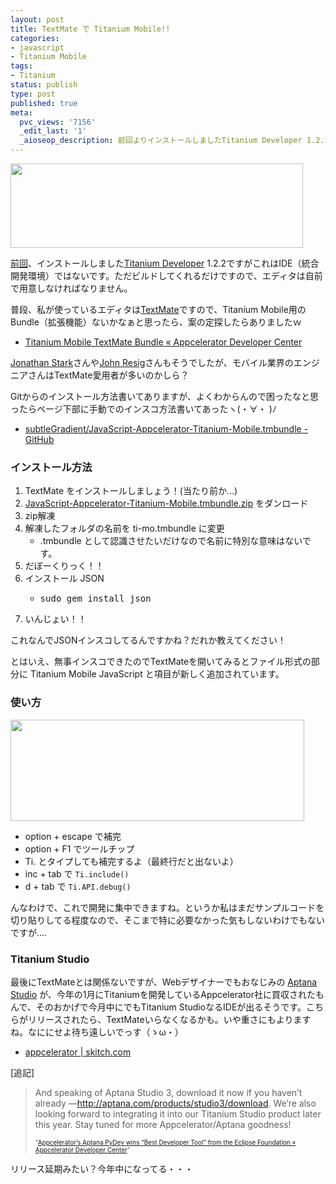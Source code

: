 ```yaml
---
layout: post
title: TextMate で Titanium Mobile!!
categories:
- javascript
- Titanium Mobile
tags:
- Titanium
status: publish
type: post
published: true
meta:
  pvc_views: '7156'
  _edit_last: '1'
  _aioseop_description: 前回よりインストールしましたTitanium Developer 1.2.2ですがこれはIDE（統合開発環境）ではないです。ただビルドしてくれるだけですので、エディタは自前で用意しなければなりません。
---
```

<img class="alignnone size-full wp-image-2575" title="tt" src="/static/blog/2011/03/tt.png" alt="" width="468" height="135" />

<a href="http://t32k.me/mol/2011/03/hello-titanium-mobile/">前回</a>、インストールしました<a href="http://www.appcelerator.com/">Titanium Developer</a> 1.2.2ですがこれはIDE（統合開発環境）ではないです。ただビルドしてくれるだけですので、エディタは自前で用意しなければなりません。

普段、私が使っているエディタは<a href="http://macromates.com/">TextMate</a>ですので、Titanium Mobile用のBundle（拡張機能）ないかなぁと思ったら、案の定探したらありましたｗ
<ul>
	<li><a href="http://developer.appcelerator.com/blog/2010/06/titanium-mobile-textmate-bundle.html">Titanium Mobile TextMate Bundle « Appcelerator Developer Center</a></li>
</ul>
<!--more-->

<a href="http://jonathanstark.com/blog/">Jonathan Stark</a>さんや<a href="http://ejohn.org/category/blog/">John Resig</a>さんもそうでしたが、モバイル業界のエンジニアさんはTextMate愛用者が多いのかしら？

Gitからのインストール方法書いてありますが、よくわからんので困ったなと思ったらページ下部に手動でのインスコ方法書いてあったヽ(・∀・ )ﾉ
<ul>
	<li><a href="https://github.com/subtleGradient/JavaScript-Appcelerator-Titanium-Mobile.tmbundle">subtleGradient/JavaScript-Appcelerator-Titanium-Mobile.tmbundle - GitHub</a></li>
</ul>
<h3>インストール方法</h3>
<ol>
	<li>TextMate をインストールしましょう！(当たり前か...)</li>
	<li> <a href="http://github.com/subtleGradient/JavaScript-Appcelerator-Titanium-Mobile.tmbundle/zipball/master">JavaScript-Appcelerator-Titanium-Mobile.tmbundle.zip</a> をダンロード</li>
	<li>zip解凍</li>
	<li>解凍したフォルダの名前を ti-mo.tmbundle に変更
<ul>
	<li>.tmbundle として認識させたいだけなので名前に特別な意味はないです。</li>
</ul>
</li>
	<li>だぼーくりっく！！</li>
	<li>インストール JSON
<ul>
	<li>
<pre>sudo gem install json</pre>
</li>
</ul>
</li>
	<li>いんじょい！！</li>
</ol>
これなんでJSONインスコしてるんですかね？だれか教えてください！

とはいえ、無事インスコできたのでTextMateを開いてみるとファイル形式の部分に Titanium Mobile JavaScript と項目が新しく追加されています。
<h3>使い方</h3>
<img title="補完" src="/static/blog/2011/03/tb.png" alt="" width="470" height="162" />
<ul>
	<li>option + escape で補完</li>
	<li>option + F1 でツールチップ</li>
	<li>Ti. とタイプしても補完するよ（最終行だと出ないよ）</li>
	<li>inc + tab で <code>Ti.include()</code></li>
	<li>d + tab で <code>Ti.API.debug()</code></li>
</ul>
んなわけで、これで開発に集中できますね。というか私はまだサンプルコードを切り貼りしてる程度なので、そこまで特に必要なかった気もしないわけでもないですが....
<h3>Titanium Studio</h3>
最後にTextMateとは関係ないですが、Webデザイナーでもおなじみの <a href="http://www.aptana.com/">Aptana Studio</a> が、今年の1月にTitaniumを開発しているAppcelerator社に買収されたもんで、そのおかげで今月中にでもTitanium StudioなるIDEが出るそうです。こちらがリリースされたら、TextMateいらなくなるかも。いや重さにもよりますね。なににせよ待ち遠しいでっす（ゝω・）
<ul>
	<li><a href="https://skitch.com/appcelerator/">appcelerator | skitch.com</a></li>
</ul>
[追記]
<blockquote>And speaking of Aptana Studio 3, download it now if you haven’t already —<a href="http://aptana.com/products/studio3/download">http://aptana.com/products/studio3/download</a>. We’re also looking forward to integrating it into our Titanium Studio product later this year. Stay tuned for more Appcelerator/Aptana goodness!

<span style="font-size: x-small;">"<a href="http://developer.appcelerator.com/blog/2011/03/appcelerator%e2%80%99s-aptana-pydev-wins-%e2%80%9cbest-developer-tool%e2%80%9d-from-the-eclipse-foundation.html">Appcelerator’s Aptana PyDev wins “Best Developer Tool” from the Eclipse Foundation « Appcelerator Developer Center</a>" </span></blockquote>
リリース延期みたい？今年中になってる・・・
